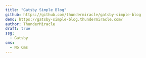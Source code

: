 ```yaml
---
title: "Gatsby Simple Blog"
github: https://github.com/thundermiracle/gatsby-simple-blog
demo: https://gatsby-simple-blog.thundermiracle.com/
author: ThunderMiracle
draft: true
ssg:
  - Gatsby
cms:
  - No Cms
---
```

